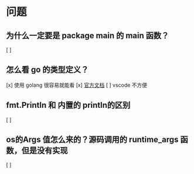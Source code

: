 # 问题

## 为什么一定要是 package main 的 main 函数？
[ ]

## 怎么看 go 的类型定义？
[x] 使用 golang 很容易就能看
[x] [官方文档](https://pkg.go.dev/os#pkg-variables)
[ ] vscode 不方便

## fmt.Println 和 内置的 println的区别
[ ]

## os的Args 值怎么来的？源码调用的 runtime_args 函数，但是没有实现
[ ]
